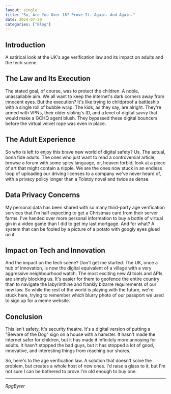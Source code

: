 ```yaml
---
layout: single
title: "So, Are You Over 18? Prove It. Again. And Again."
date: 2024-07-30
categories: ["Blog"]
---
```


## Introduction
A satirical look at the UK's age verification law and its impact on adults and the tech scene.

## The Law and Its Execution
The stated goal, of course, was to protect the children. A noble, unassailable aim. We all want to keep the internet's dark corners away from innocent eyes. But the execution? It's like trying to childproof a battleship with a single roll of bubble wrap. The kids, as they say, are alright. They're armed with VPNs, their older sibling's ID, and a level of digital savvy that would make a GCHQ agent blush. They bypassed these digital bouncers before the virtual velvet rope was even in place.

## The Adult Experience
So who is left to enjoy this brave new world of digital safety? Us. The actual, bona fide adults. The ones who just want to read a controversial article, browse a forum with some spicy language, or, heaven forbid, look at a piece of art that might contain a nipple. We are the ones now stuck in an endless loop of uploading our driving licenses to a company we've never heard of, with a privacy policy longer than a Tolstoy novel and twice as dense.

## Data Privacy Concerns
My personal data has been shared with so many third-party age verification services that I'm half expecting to get a Christmas card from their server farms. I've handed over more personal information to buy a bottle of virtual gin in a video game than I did to get my last mortgage. And for what? A system that can be fooled by a picture of a potato with googly eyes glued on it.

## Impact on Tech and Innovation
And the impact on the tech scene? Don't get me started. The UK, once a hub of innovation, is now the digital equivalent of a village with a very aggressive neighbourhood watch. The most exciting new AI tools and APIs are simply blocking us. It's easier for them to geofence the entire country than to navigate the labyrinthine and frankly bizarre requirements of our new law. So while the rest of the world is playing with the future, we're stuck here, trying to remember which blurry photo of our passport we used to sign up for a meme website.

## Conclusion
This isn't safety. It's security theatre. It's a digital version of putting a "Beware of the Dog" sign on a house with a hamster. It hasn't made the internet safer for children, but it has made it infinitely more annoying for adults. It hasn't stopped the bad guys, but it has stopped a lot of good, innovative, and interesting things from reaching our shores.

So, here's to the age verification law. A solution that doesn't solve the problem, but creates a whole host of new ones. I'd raise a glass to it, but I'm not sure I can be bothered to prove I'm old enough to buy one.

---

*RpgByter*